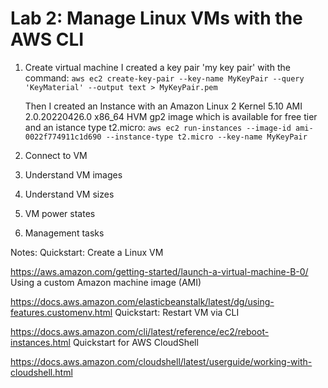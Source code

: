 # Lab 2: Manage Linux VMs with the AWS CLI


1. Create virtual machine
    I created a key pair 'my key pair' with the command: `aws ec2 create-key-pair --key-name MyKeyPair --query 'KeyMaterial' --output text > MyKeyPair.pem`

    Then I created an Instance with an Amazon Linux 2 Kernel 5.10 AMI 2.0.20220426.0 x86_64 HVM gp2 image which is available for free tier and an istance type t2.micro: `aws ec2 run-instances --image-id ami-0022f774911c1d690 --instance-type t2.micro --key-name MyKeyPair`
2. Connect to VM
3. Understand VM images
4. Understand VM sizes
5. VM power states
6. Management tasks



Notes:
Quickstart: Create a Linux VM

https://aws.amazon.com/getting-started/launch-a-virtual-machine-B-0/
Using a custom Amazon machine image (AMI)

https://docs.aws.amazon.com/elasticbeanstalk/latest/dg/using-features.customenv.html
Quickstart: Restart VM via CLI

https://docs.aws.amazon.com/cli/latest/reference/ec2/reboot-instances.html
Quickstart for AWS CloudShell

https://docs.aws.amazon.com/cloudshell/latest/userguide/working-with-cloudshell.html